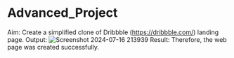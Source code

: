 # Advanced_Project

Aim:
Create a simplified clone of Dribbble (https://dribbble.com/) landing page.
Output:
![Screenshot 2024-07-16 213939](https://github.com/user-attachments/assets/ea4ab75a-8cfc-4ec6-b3f0-5178b2c381cd)
Result:
Therefore, the web page was created successfully.

